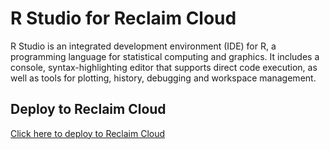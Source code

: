 # R Studio for Reclaim Cloud
R Studio is an integrated development environment (IDE) for R, a programming language for statistical computing and graphics. It includes a console, syntax-highlighting editor that supports direct code execution, as well as tools for plotting, history, debugging and workspace management.

## Deploy to Reclaim Cloud
[Click here to deploy to Reclaim Cloud](https://app.my.reclaim.cloud/?app=rstudio)
